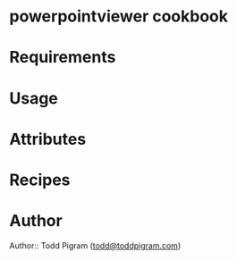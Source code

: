 # powerpointviewer cookbook

# Requirements

# Usage

# Attributes

# Recipes

# Author

Author:: Todd Pigram (<todd@toddpigram.com>)
